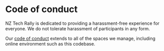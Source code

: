 # Code of conduct

NZ Tech Rally is dedicated to providing a harassment-free experience for everyone. We do not tolerate harassment of participants in any form.

Our [code of conduct](https://nztechrally.nz/code-of-conduct/) extends to all of the spaces we manage, including online environment such as this codebase.
